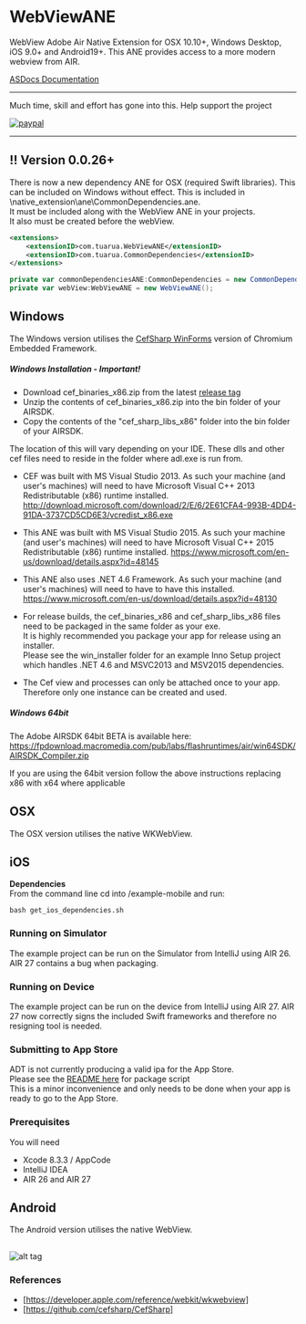 
# WebViewANE 

WebView Adobe Air Native Extension for OSX 10.10+, Windows Desktop, iOS 9.0+ and Android19+.
This ANE provides access to a more modern webview from AIR.

[ASDocs Documentation](https://tuarua.github.io/asdocs/webviewane/)

-------------

Much time, skill and effort has gone into this. Help support the project

[![paypal](https://www.paypalobjects.com/en_US/i/btn/btn_donateCC_LG.gif)](https://www.paypal.com/cgi-bin/webscr?cmd=_s-xclick&hosted_button_id=5UR2T52J633RC)

-------------

## !! Version 0.0.26+
There is now a new dependency ANE for OSX (required Swift libraries). This can be included on Windows without effect.
This is included in \native_extension\ane\CommonDependencies.ane.   
It must be included along with the WebView ANE in your projects.   
 It also must be created before the webView.   
````xml
<extensions>
    <extensionID>com.tuarua.WebViewANE</extensionID>
    <extensionID>com.tuarua.CommonDependencies</extensionID>
</extensions>
`````
````actionscript
private var commonDependenciesANE:CommonDependencies = new CommonDependencies();
private var webView:WebViewANE = new WebViewANE();
`````

## Windows
The Windows version utilises the [CefSharp WinForms](https://github.com/cefsharp/CefSharp) version of Chromium Embedded Framework.

##### Windows Installation - Important!
* Download cef_binaries_x86.zip from the latest [release tag](https://github.com/tuarua/WebViewANE/releases)
* Unzip the contents of cef_binaries_x86.zip into the bin folder of your AIRSDK. 
* Copy the contents of the "cef_sharp_libs_x86" folder into the bin folder of your AIRSDK. 

The location of this will vary depending on your IDE. These dlls and other cef files need to reside in the folder where adl.exe is run from.
* CEF was built with MS Visual Studio 2013. As such your machine (and user's machines) will need to have Microsoft Visual C++ 2013 Redistributable (x86) runtime installed.
http://download.microsoft.com/download/2/E/6/2E61CFA4-993B-4DD4-91DA-3737CD5CD6E3/vcredist_x86.exe

* This ANE was built with MS Visual Studio 2015. As such your machine (and user's machines) will need to have Microsoft Visual C++ 2015 Redistributable (x86) runtime installed.
https://www.microsoft.com/en-us/download/details.aspx?id=48145

* This ANE also uses .NET 4.6 Framework. As such your machine (and user's machines) will need to have to have this installed.
https://www.microsoft.com/en-us/download/details.aspx?id=48130

* For release builds, the cef_binaries_x86 and cef_sharp_libs_x86 files need to be packaged in the same folder as your exe.  
It is highly recommended you package your app for release using an installer.  
Please see the win_installer folder for an example Inno Setup project which handles .NET 4.6 and MSVC2013 and MSV2015 dependencies.

* The Cef view and processes can only be attached once to your app. Therefore only one instance can be created and used.

##### Windows 64bit

The Adobe AIRSDK 64bit BETA is available here:
https://fpdownload.macromedia.com/pub/labs/flashruntimes/air/win64SDK/AIRSDK_Compiler.zip

If you are using the 64bit version follow the above instructions replacing x86 with x64 where applicable

## OSX

The OSX version utilises the native WKWebView.


## iOS

**Dependencies**   
From the command line cd into /example-mobile and run:
````shell
bash get_ios_dependencies.sh
`````

### Running on Simulator

The example project can be run on the Simulator from IntelliJ using AIR 26. AIR 27 contains a bug when packaging.

### Running on Device

The example project can be run on the device from IntelliJ using AIR 27.
AIR 27 now correctly signs the included Swift frameworks and therefore no resigning tool is needed.

### Submitting to App Store
ADT is not currently producing a valid ipa for the App Store.  
Please see the [README here](/example-mobile/package_for_ios_appstore/) for package script         
This is a minor inconvenience and only needs to be done when your app is ready to go to the App Store.


### Prerequisites

You will need

- Xcode 8.3.3 / AppCode
- IntelliJ IDEA
- AIR 26 and AIR 27

## Android
The Android version utilises the native WebView. 


##

![alt tag](https://raw.githubusercontent.com/tuarua/WebViewANE/master/screenshots/screenshot1.jpg)



### References
* [https://developer.apple.com/reference/webkit/wkwebview]
* [https://github.com/cefsharp/CefSharp]
